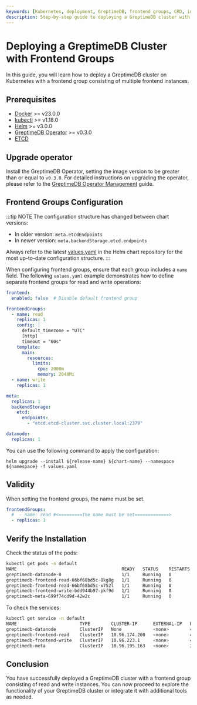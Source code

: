 ```yaml
---
keywords: [Kubernetes, deployment, GreptimeDB, frontend groups, CRD, installation, verification]
description: Step-by-step guide to deploying a GreptimeDB cluster with frontend groups on Kubernetes, including prerequisites, configuration, installation, and verification.
---
```


# Deploying a GreptimeDB Cluster with Frontend Groups

In this guide, you will learn how to deploy a GreptimeDB cluster on Kubernetes with a frontend group consisting of multiple frontend instances.

## Prerequisites

- [Docker](https://docs.docker.com/get-started/get-docker/) >= v23.0.0
- [kubectl](https://kubernetes.io/docs/tasks/tools/install-kubectl/) >= v1.18.0
- [Helm](https://helm.sh/docs/intro/install/) >= v3.0.0
- [GreptimeDB Operator](https://github.com/GrepTimeTeam/greptimedb-operator) >= v0.3.0
- [ETCD](https://github.com/bitnami/charts/tree/main/bitnami/etcd)

## Upgrade operator

Install the GreptimeDB Operator, setting the image version to be greater than or equal to `v0.3.0`.
For detailed instructions on upgrading the operator, please refer to the [GreptimeDB Operator Management](/user-guide/deployments-administration/deploy-on-kubernetes/greptimedb-operator-management.md#upgrade) guide.

## Frontend Groups Configuration

:::tip NOTE
The configuration structure has changed between chart versions:

- In older version: `meta.etcdEndpoints`
- In newer version: `meta.backendStorage.etcd.endpoints`

Always refer to the latest [values.yaml](https://github.com/GreptimeTeam/helm-charts/blob/main/charts/greptimedb-cluster/values.yaml) in the Helm chart repository for the most up-to-date configuration structure.
:::

When configuring frontend groups, ensure that each group includes a `name` field. The following `values.yaml` example demonstrates how to define separate frontend groups for read and write operations:

```yaml
frontend:
  enabled: false  # Disable default frontend group

frontendGroups:
  - name: read
    replicas: 1
    config: |
      default_timezone = "UTC"
      [http]
      timeout = "60s"
    template:
      main:
        resources:
          limits:
            cpu: 2000m
            memory: 2048Mi
  - name: write
    replicas: 1

meta:
  replicas: 1
  backendStorage:
    etcd:
      endpoints:
        - "etcd.etcd-cluster.svc.cluster.local:2379"

datanode:
  replicas: 1
```

You can use the following command to apply the configuration:
```
helm upgrade --install ${release-name} ${chart-name} --namespace ${namespace} -f values.yaml
```

## Validity

When setting the frontend groups, the name must be set.

```yaml
frontendGroups: 
  #  - name: read #<=========The name must be set=============>
  - replicas: 1
```    

## Verify the Installation

Check the status of the pods:

```bash
kubectl get pods -n default
NAME                                        READY   STATUS    RESTARTS   AGE
greptimedb-datanode-0                       1/1     Running   0          27s
greptimedb-frontend-read-66bf68bd5c-8kg8g   1/1     Running   0          21s
greptimedb-frontend-read-66bf68bd5c-x752l   1/1     Running   0          21s
greptimedb-frontend-write-bdd944b97-pkf9d   1/1     Running   0          21s
greptimedb-meta-699f74cd9d-42w2c            1/1     Running   0          87s
```

To check the services:

```bash
kubectl get service -n default
NAME                        TYPE        CLUSTER-IP      EXTERNAL-IP   PORT(S)                               AGE
greptimedb-datanode         ClusterIP   None            <none>        4001/TCP,4000/TCP                     102s
greptimedb-frontend-read    ClusterIP   10.96.174.200   <none>        4001/TCP,4000/TCP,4002/TCP,4003/TCP   42s
greptimedb-frontend-write   ClusterIP   10.96.223.1     <none>        4001/TCP,4000/TCP,4002/TCP,4003/TCP   42s
greptimedb-meta             ClusterIP   10.96.195.163   <none>        3002/TCP,4000/TCP                     3m4s
```

## Conclusion

You have successfully deployed a GreptimeDB cluster with a frontend group consisting of read and write instances. You can now proceed to explore the functionality of your GreptimeDB cluster or integrate it with additional tools as needed.
